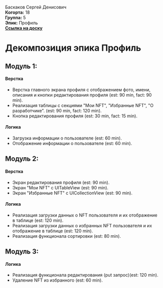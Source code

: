 Баскаков Сергей Денисович\
<b>Когорта:</b> 18\
<b>Группа:</b> 5\
<b>Эпик:</b> Профиль\
<b>[Ссылка на доску](https://github.com/users/rebss1/projects/1/views/1)</b>

# Декомпозиция эпика Профиль

## Модуль 1:

#### Верстка
- Верстка главного экрана профиля с отображением фото, имени, описания и кнопки редактирования профиля (est: 90 min, fact: 90 min).
- Реализация таблицы с секциями "Мои NFT", "Избранные NFT", "О разработчике". (est: 90 min, fact: 120 min).
- Кнопка редактирования профиля (est: 30 min, fact: 15 min).


#### Логика
- Загрузка информации о пользователе (est: 60 min).
- Отображение информации о пользователе (est: 60 min).

## Модуль 2:

#### Верстка
- Экран редактирования профиля (est: 90 min).
- Экран "Мои NFT" с UITableView (est: 90 min).
- Экран "Избранные NFT" с UICollectionView (est: 90 min).

#### Логика
- Реализация загрузки данных о NFT пользователя и их отображение в таблице (est: 120 min).
- Реализация загрузки данных о избранных NFT пользователя и их отображение в таблице (est: 120 min).
- Реализация функционала сортировки (est: 80 min).

## Модуль 3:

#### Логика
- Реализация функционала редактирования (put запрос)(est: 120 min).
- Удаление NFT из избранного (est: 60 min).
